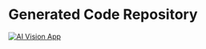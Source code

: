 # Generated Code Repository

[![AI Vision App](https://image.thum.io/get/auth/73022-ai/maxAge/0/fullpage/https://ai.onlyvision.de/p/230)](https://webapps.store/p/230)